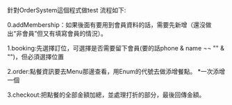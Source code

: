 針對OrderSystem這個程式做test
流程如下:

0.addMembership：如果後面有要用到會員資料的話，需要先新增（還沒做出“非會員”但又有填寫會員的情況）。

1.booking:先選擇訂位，可選擇是否需要留下會員(要的話phone & name ¬¬ "" & "")，但必須選擇位置

2.order:點餐資訊要去Menu那邊查看，用Enum的代號去做添增餐點。        *一次添增一個

3.checkout:把點餐的全部金額加總，並處理打折的部分，最後回傳金額。
